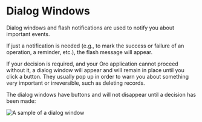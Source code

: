 <a id="dialog-windows"></a>

# Dialog Windows

Dialog windows and flash notifications are used to notify you about important events.

If just a notification is needed (e.g., to mark the success or failure of an operation, a reminder, etc.), the flash
message will appear.

If your decision is required, and your Oro application cannot proceed without it, a dialog window will appear and will remain in place
until you click a button. They usually pop up in order to warn you about something very important or irreversible, such
as deleting records.

The dialog windows have buttons and will not disappear until a decision has been made:

![A sample of a dialog window](user/img/getting_started/navigation/pop_up.png)

